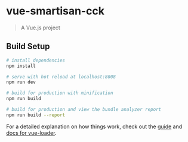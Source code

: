 # vue-smartisan-cck

> A Vue.js project

## Build Setup

``` bash
# install dependencies
npm install

# serve with hot reload at localhost:8008
npm run dev

# build for production with minification
npm run build

# build for production and view the bundle analyzer report
npm run build --report
```

For a detailed explanation on how things work, check out the [guide](http://vuejs-templates.github.io/webpack/) and [docs for vue-loader](http://vuejs.github.io/vue-loader).
